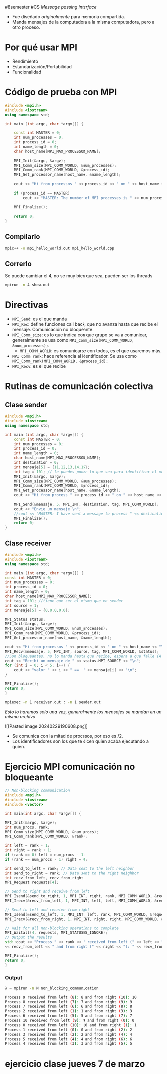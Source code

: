 #8semester #CS 
*Message passing interface*

- Fue diseñado *originalmente* para memoria compartida.
- Manda mensajes de la computadora a la misma computadora, pero a otro proceso. 
# Por qué usar MPI 

- Rendimiento 
- Estandarización/Portabilidad
- Funcionalidad
# Código de prueba con MPI 

```cpp
#include <mpi.h>
#include <iostream>
using namespace std;

int main (int argc, char *argv[]) {

	const int MASTER = 0;
	int num_processes = 0;
	int process_id = 0;
	int name_length = 0;
	char host_name[MPI_MAX_PROCESSOR_NAME];
	
	MPI_Init(&argc, &argv);
	MPI_Comm_size(MPI_COMM_WORLD, &num_processes);
	MPI_Comm_rank(MPI_COMM_WORLD, &process_id);
	MPI_Get_processor_name(host_name, &name_length);
	
	cout << "Hi from processos " << process_id << " on " << host_name << "\n";
	
	if (process_id == MASTER)
		cout << "MASTER: The number of MPI processes is " << num_processes << "\n";
		
	MPI_Finalize();
	  
	return 0;
}
```
## Compilarlo 

```bash
mpic++ -o mpi_hello_world.out mpi_hello_world.cpp
```
## Correrlo

Se puede cambiar el 4, no se muy bien que sea, pueden ser los threads
```bash
mpirun -n 4 show.out
```

# Directivas

- ```MPI_Send```: es el que manda
- ```MPI_Rec```: define funciones call back, que no avanza hasta que recibe el mensaje. Comunicación no bloqueante. 
- ```MPI_Comm_size```: es lo que indica con que grupo se va a comunicar, generalmente se usa como ```MPI_Comm_size(MPI_COMM_WORLD, &num_processes);```.
	- ```MPI_COMM_WORLD```: es comunicarse con todos, es el que usaremos más.
- ```MPI_Comm_rank```: hace referencia al identificador. Se usa como ```MPI_Comm_rank(MPI_COMM_WORLD, &process_id);```
- ```MPI_Recv```: es el que recibe

# Rutinas de comunicación colectiva

## Clase sender

```cpp
#include <mpi.h>
#include <iostream>
using namespace std;

int main (int argc, char *argv[]) {
	const int MASTER = 0;
	int num_processes = 0;
	int process_id = 0;
	int name_length = 0;
	char host_name[MPI_MAX_PROCESSOR_NAME];
	int destination = 0;
	int mensaje[5] = {11,12,13,14,15};
	int tag = 101; // le puedes poner lo que sea para identificar el mensaje
	MPI_Init(&argc, &argv);
	MPI_Comm_size(MPI_COMM_WORLD, &num_processes);
	MPI_Comm_rank(MPI_COMM_WORLD, &process_id);
	MPI_Get_processor_name(host_name, &name_length);
	cout << "Hi from process " << process_id << " on " << host_name << "\n";
	
	MPI_Send(&mensaje, 5, MPI_INT, destination, tag, MPI_COMM_WORLD);
	cout << "Envie un mensaje \n";
	//cout << "MASTER: I have sent a message to process " << destination << "\n";
	MPI_Finalize();
	return 0;
}
```

## Clase receiver

```cpp
#include <mpi.h>
#include <iostream>
using namespace std;

int main (int argc, char *argv[]) {
const int MASTER = 0;
int num_processes = 0;
int process_id = 0;
int name_length = 0;
char host_name[MPI_MAX_PROCESSOR_NAME];
int tag = 101; //tiene que ser el mismo que en sender
int source = 1;
int mensaje[5] = {0,0,0,0,0};

MPI_Status status;
MPI_Init(&argc, &argv);
MPI_Comm_size(MPI_COMM_WORLD, &num_processes);
MPI_Comm_rank(MPI_COMM_WORLD, &process_id);
MPI_Get_processor_name(host_name, &name_length);

cout << "Hi from processos " << process_id << " on " << host_name << "\n";
MPI_Recv(&mensaje, 5, MPI_INT, source, tag, MPI_COMM_WORLD, &status);
//Son bloqueantes, no lo manda hasta que recibe, espera a que falle (A que no este vivo el proceso) o hasta que recibe.
cout << "Recibi un mensaje de " << status.MPI_SOURCE << "\n";
for (int i = 0; i < 5; i++) {
	cout << "valor " << i << " ==  " << mensaje[i] << "\n";
}

MPI_Finalize();
return 0;
}
```

```bash
mpiexec -n 1 receiver.out : -n 1 sender.out
```

*Esto lo haremos solo una vez, generalmente los mensajes se mandan en un mismo archivo*

![[Pasted image 20240229190608.png]]
- Se comunica con la mitad de procesos, por eso es /2.
- Los identificadores son los que te dicen quien acaba ejecutando a quien.

# Ejercicio MPI comunicación no bloqueante

```cpp
// Non-blocking communication
#include <mpi.h>
#include <iostream>
#include <vector>

int main(int argc, char *argv[]) {

MPI_Init(&argc, &argv);
int num_procs, rank;
MPI_Comm_size(MPI_COMM_WORLD, &num_procs);
MPI_Comm_rank(MPI_COMM_WORLD, &rank);

int left = rank - 1;
int right = rank + 1;
if (rank == 0) left = num_procs - 1;
if (rank == num_procs - 1) right = 0;

int send_to_left = rank; // Data sent to the left neighbor
int send_to_right = rank; // Data sent to the right neighbor
int recv_from_left, recv_from_right;
MPI_Request requests[4];

// Send to right and receive from left
MPI_Isend(&send_to_right, 1, MPI_INT, right, rank, MPI_COMM_WORLD, &requests[0]);
MPI_Irecv(&recv_from_left, 1, MPI_INT, left, left, MPI_COMM_WORLD, &requests[1]);

// Send to left and receive from right
MPI_Isend(&send_to_left, 1, MPI_INT, left, rank, MPI_COMM_WORLD, &requests[2]);
MPI_Irecv(&recv_from_right, 1, MPI_INT, right, right, MPI_COMM_WORLD, &requests[3]);

// Wait for all non-blocking operations to complete
MPI_Waitall(4, requests, MPI_STATUSES_IGNORE);
// Output the results
std::cout << "Process " << rank << " received from left (" << left << "): "
<< recv_from_left << " and from right (" << right << "): " << recv_from_right << std::endl;

MPI_Finalize();
return 0;
}
```

### Output

```bash
λ ~ mpirun -n N non_blocking_communication

Process 9 received from left (8): 8 and from right (10): 10
Process 8 received from left (7): 7 and from right (9): 9
Process 7 received from left (6): 6 and from right (8): 8
Process 2 received from left (1): 1 and from right (3): 3
Process 6 received from left (5): 5 and from right (7): 7
Process 10 received from left (9): 9 and from right (0): 0
Process 0 received from left (10): 10 and from right (1): 1
Process 1 received from left (0): 0 and from right (2): 2
Process 3 received from left (2): 2 and from right (4): 4
Process 5 received from left (4): 4 and from right (6): 6
Process 4 received from left (3): 3 and from right (5): 5
```

# ejercicio clase jueves 7 de marzo

